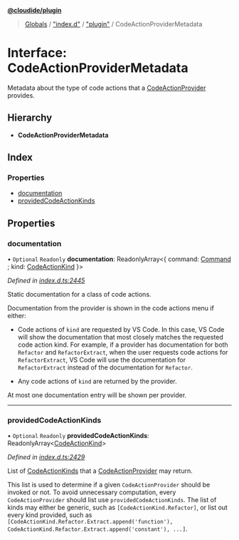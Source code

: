 **[@cloudide/plugin](../README.md)**

> [Globals](../README.md) / ["index.d"](../modules/_index_d_.md) / ["plugin"](../modules/_index_d_._plugin_.md) / CodeActionProviderMetadata

# Interface: CodeActionProviderMetadata

Metadata about the type of code actions that a [CodeActionProvider](#CodeActionProvider) provides.

## Hierarchy

* **CodeActionProviderMetadata**

## Index

### Properties

* [documentation](_index_d_._plugin_.codeactionprovidermetadata.md#documentation)
* [providedCodeActionKinds](_index_d_._plugin_.codeactionprovidermetadata.md#providedcodeactionkinds)

## Properties

### documentation

• `Optional` `Readonly` **documentation**: ReadonlyArray\<{ command: [Command](_index_d_._plugin_.command.md) ; kind: [CodeActionKind](../classes/_index_d_._plugin_.codeactionkind.md)  }>

*Defined in [index.d.ts:2445](https://github.com/shuyaqian/cloudide-plugin-api/blob/9d985be/index.d.ts#L2445)*

Static documentation for a class of code actions.

Documentation from the provider is shown in the code actions menu if either:

- Code actions of `kind` are requested by VS Code. In this case, VS Code will show the documentation that
  most closely matches the requested code action kind. For example, if a provider has documentation for
  both `Refactor` and `RefactorExtract`, when the user requests code actions for `RefactorExtract`,
  VS Code will use the documentation for `RefactorExtract` instead of the documentation for `Refactor`.

- Any code actions of `kind` are returned by the provider.

At most one documentation entry will be shown per provider.

___

### providedCodeActionKinds

• `Optional` `Readonly` **providedCodeActionKinds**: ReadonlyArray\<[CodeActionKind](../classes/_index_d_._plugin_.codeactionkind.md)>

*Defined in [index.d.ts:2429](https://github.com/shuyaqian/cloudide-plugin-api/blob/9d985be/index.d.ts#L2429)*

List of [CodeActionKinds](#CodeActionKind) that a [CodeActionProvider](#CodeActionProvider) may return.

This list is used to determine if a given `CodeActionProvider` should be invoked or not.
To avoid unnecessary computation, every `CodeActionProvider` should list use `providedCodeActionKinds`. The
list of kinds may either be generic, such as `[CodeActionKind.Refactor]`, or list out every kind provided,
such as `[CodeActionKind.Refactor.Extract.append('function'), CodeActionKind.Refactor.Extract.append('constant'), ...]`.
